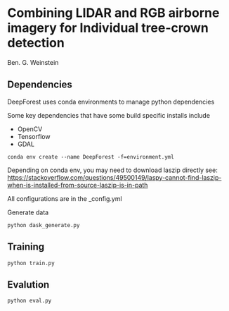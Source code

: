# Combining LIDAR and RGB airborne imagery for Individual tree-crown detection

Ben. G. Weinstein

## Dependencies

DeepForest uses conda environments to manage python dependencies

Some key dependencies that have some build specific installs include

* OpenCV
* Tensorflow
* GDAL

```
conda env create --name DeepForest -f=environment.yml
```

Depending on conda env, you may need to download laszip directly see: https://stackoverflow.com/questions/49500149/laspy-cannot-find-laszip-when-is-installed-from-source-laszip-is-in-path

All configurations are in the _config.yml 

Generate data

```
python dask_generate.py
```

## Training

```
python train.py
```

## Evalution

```
python eval.py
```
